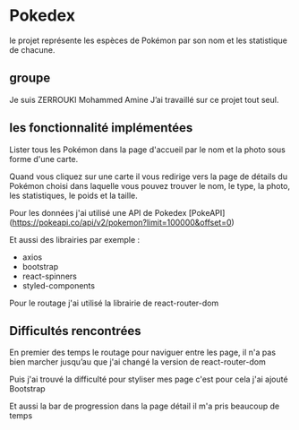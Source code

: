 # Pokedex

le projet représente les espèces de Pokémon par son nom et les statistique de chacune.

## groupe 

Je suis ZERROUKI Mohammed Amine
J’ai travaillé sur ce projet tout seul.

## les fonctionnalité implémentées

Lister tous les Pokémon dans la page d'accueil par le nom et la photo sous forme d'une carte.

Quand vous cliquez sur une carte il vous redirige vers la page de détails du Pokémon choisi dans laquelle vous pouvez trouver le nom, le type, la photo, les statistiques, le poids et la taille.

Pour les données j'ai utilisé une API de Pokedex [PokeAPI] (https://pokeapi.co/api/v2/pokemon?limit=100000&offset=0)

Et aussi des librairies par exemple : 
 - axios
 - bootstrap
 - react-spinners
 - styled-components

Pour le routage j'ai utilisé la librairie de react-router-dom

## Difficultés rencontrées

En premier des temps le routage pour naviguer entre les page, il n'a pas bien marcher jusqu’au que j'ai changé la version de react-router-dom

Puis j'ai trouvé la difficulté pour styliser mes page c'est pour cela j'ai ajouté Bootstrap

Et aussi la bar de progression dans la page détail il m'a pris beaucoup de temps 

